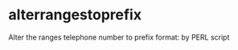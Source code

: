 alterrangestoprefix
===================

Alter the ranges telephone number to prefix format: by PERL script
